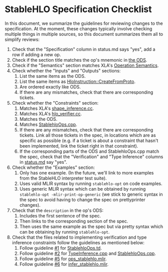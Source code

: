 # StableHLO Specification Checklist

In this document, we summarize the guidelines for reviewing changes to the
specification. At the moment, these changes typically involve checking multiple
things in multiple sources, so this document summarizes them all to simplify
reviews:

  1. Check that the "Specification" column in status.md says "yes", add a row if
     adding a new op.
  1. Check if the section title matches the op's mnemonic in
     [the ODS](https://github.com/openxla/stablehlo/blob/main/stablehlo/dialect/StablehloOps.td).
  1. Check if the "Semantics" section matches XLA's
     [Operation Semantics](https://www.tensorflow.org/xla/operation_semantics).
  1. Check whether the "Inputs" and "Outputs" sections:
      1. List the same items as the ODS.
      1. List the same items as [HloInstruction::CreateFromProto](https://github.com/openxla/xla/blob/main/xla/hlo/ir/hlo_instruction.cc).
      1. Are ordered exactly like ODS.
      1. If there are any mismatches, check that there are corresponding
         tickets.
  1. Check whether the "Constraints" section:
      1. Matches XLA's
         [shape_inference.cc](https://github.com/openxla/xla/blob/main/xla/service/shape_inference.cc).
      1. Matches XLA's
         [hlo_verifier.cc](https://github.com/openxla/xla/blob/main/xla/service/hlo_verifier.cc).
      1. Matches the ODS.
      1. Matches
         [StablehloOps.cpp](https://github.com/openxla/stablehlo/blob/main/stablehlo/dialect/StablehloOps.cpp).
      1. If there are any mismatches, check that there are corresponding
         tickets. Link all those tickets in the spec, in locations which are
         as specific as possible (e.g. if a ticket is about a constraint that
         hasn't been implemented, link the ticket right in that constraint).
      1. If the corresponding parts of the ODS and StablehloOps.cpp match the
         spec, check that the "Verification" and "Type Inference" columns in
         [status.md](https://github.com/openxla/stablehlo/blob/main/docs/status.md)
         say "yes".
  1. Check whether the "Examples" section:
      1. Only has one example. (In the future, we'll link to more examples from
         the StableHLO interpreter test suite).
      1. Uses valid MLIR syntax by running `stablehlo-opt` on code examples.
      1. Uses generic MLIR syntax which can be obtained by running
         `stablehlo-opt -mlir-print-op-generic` (we stick to generic syntax in
         the spec to avoid having to change the spec on prettyprinter changes).
  1. Check that the `description` in the op's ODS:
      1. Includes the first sentence of the spec.
      1. Then links to the corresponding section of the spec.
      1. Then uses the same example as the spec but via pretty syntax which can
         be obtaining by running `stablehlo-opt`.
  1. Check that the files related to implementing verification and type
     inference constraints follow the guidelines as mentioned below:
      1. Follow guideline [#1](https://github.com/openxla/stablehlo/blob/main/docs/reference_checklist.md#after-implementing-the-op)
         for [StablehloOps.td](https://github.com/openxla/stablehlo/blob/main/stablehlo/dialect/StablehloOps.td).
      1. Follow guideline [#2](https://github.com/openxla/stablehlo/blob/main/docs/reference_checklist.md#after-implementing-the-op)
         for [TypeInference.cpp](https://github.com/openxla/stablehlo/blob/main/stablehlo/dialect/TypeInference.cpp)
         and [StablehloOps.cpp](https://github.com/openxla/stablehlo/blob/main/stablehlo/dialect/StablehloOps.cpp).
      1. Follow guideline [#5](https://github.com/openxla/stablehlo/blob/main/docs/reference_checklist.md#after-implementing-the-op)
         for [ops_stablehlo.mlir](https://github.com/openxla/stablehlo/blob/main/stablehlo/tests/ops_stablehlo.mlir).
      1. Follow guideline [#6](https://github.com/openxla/stablehlo/blob/main/docs/reference_checklist.md#after-implementing-the-op)
         for [infer_stablehlo.mlir](https://github.com/openxla/stablehlo/blob/main/stablehlo/tests/infer_stablehlo.mlir).
